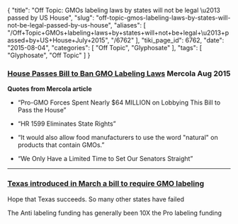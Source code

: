 {
    "title": "Off Topic: GMOs labeling laws by states will not be legal \u2013 passed by US House",
    "slug": "off-topic-gmos-labeling-laws-by-states-will-not-be-legal-passed-by-us-house",
    "aliases": [
        "/Off+Topic+GMOs+labeling+laws+by+states+will+not+be+legal+\u2013+passed+by+US+House+July+2015",
        "/6762"
    ],
    "tiki_page_id": 6762,
    "date": "2015-08-04",
    "categories": [
        "Off Topic",
        "Glyphosate"
    ],
    "tags": [
        "Glyphosate",
        "Off Topic"
    ]
}


### [House Passes Bill to Ban GMO Labeling Laws](http://articles.mercola.com/sites/articles/archive/2015/08/04/hr-1599-bans-gmo-labeling-laws.aspx?e_cid=20150804Z1_DNL_art_1&utm_source=dnl&utm_medium=email&utm_content=art1&utm_campaign=20150804Z1&et_cid=DM81294&et_rid=1062758761) Mercola Aug 2015

 **Quotes from Mercola article** 

* “Pro-GMO Forces Spent Nearly $64 MILLION on Lobbying This Bill to Pass the House”

* “HR 1599 Eliminates State Rights”

* “It would also allow food manufacturers to use the word "natural" on products that contain GMOs.”

* “We Only Have a Limited Time to Set Our Senators Straight”

---

### [Texas introduced in March a bill to require GMO labeling](http://www.naturalnews.com/050650_GMO_labeling_Texas_bill_HB3499.html)

Hope that Texas succeeds. So many other states have failed

The Anti labeling funding has generally been 10X the Pro labeling funding